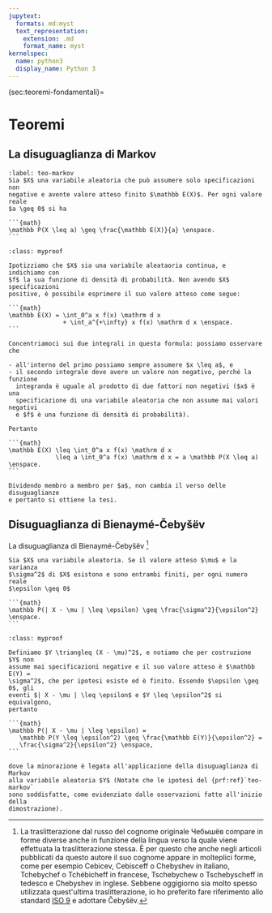 ```yaml
---
jupytext:
  formats: md:myst
  text_representation:
    extension: .md
    format_name: myst
kernelspec:
  name: python3
  display_name: Python 3
---
```


(sec:teoremi-fondamentali)=
# Teoremi


## La disuguaglianza di Markov

````{prf:theorem} Disuguaglianza di Markov
:label: teo-markov
Sia $X$ una variabile aleatoria che può assumere solo specificazioni non
negative e avente valore atteso finito $\mathbb E(X)$. Per ogni valore reale 
$a \geq 0$ si ha

```{math}
\mathbb P(X \leq a) \geq \frac{\mathbb E(X)}{a} \enspace.
```
````
````{admonition} _
:class: myproof

Ipotizziamo che $X$ sia una variabile aleataoria continua, e indichiamo con
$f$ la sua funzione di densità di probabilità. Non avendo $X$ specificazioni
positive, è possibile esprimere il suo valore atteso come segue:

```{math}
\mathbb E(X) = \int_0^a x f(x) \mathrm d x
               + \int_a^{+\infty} x f(x) \mathrm d x \enspace.
```

Concentriamoci sui due integrali in questa formula: possiamo osservare che

- all'interno del primo possiamo sempre assumere $x \leq a$, e
- il secondo integrale deve avere un valore non negativo, perché la funzione
  integranda è uguale al prodotto di due fattori non negativi ($x$ è una
  specificazione di una variabile aleatoria che non assume mai valori negativi
  e $f$ è una funzione di densità di probabilità).

Pertanto

```{math}
\mathbb E(X) \leq \int_0^a x f(x) \mathrm d x
             \leq a \int_0^a f(x) \mathrm d x = a \mathbb P(X \leq a) \enspace.
```

Dividendo membro a membro per $a$, non cambia il verso delle disuguaglianze
e pertanto si ottiene la tesi.
````

## Disuguaglianza di Bienaymé-Čebyšëv

La disuguaglianza di Bienaymé-Čebyšëv [^traslitterazione-cebicev]

````{prf:theorem} disuguaglianza di Bienaymé-Čebyšëv
Sia $X$ una variabile aleatoria. Se il valore atteso $\mu$ e la varianza
$\sigma^2$ di $X$ esistono e sono entrambi finiti, per ogni numero reale
$\epsilon \geq 0$

```{math}
\mathbb P(| X - \mu | \leq \epsilon) \geq \frac{\sigma^2}{\epsilon^2} \enspace.
```

````
````{admonition} _
:class: myproof

Definiamo $Y \triangleq (X - \mu)^2$, e notiamo che per costruzione $Y$ non
assume mai specificazioni negative e il suo valore atteso è $\mathbb E(Y) =
\sigma^2$, che per ipotesi esiste ed è finito. Essendo $\epsilon \geq 0$, gli
eventi $| X - \mu | \leq \epsilon$ e $Y \leq \epsilon^2$ si equivalgono,
pertanto

```{math}
\mathbb P(| X - \mu | \leq \epsilon) =
   \mathbb P(Y \leq \epsilon^2) \geq \frac{\mathbb E(Y)}{\epsilon^2} =
   \frac{\sigma^2}{\epsilon^2} \enspace,
```

dove la minorazione è legata all'applicazione della disuguaglianza di Markov
alla variabile aleatoria $Y$ (Notate che le ipotesi del {prf:ref}`teo-markov`
sono soddisfatte, come evidenziato dalle osservazioni fatte all'inizio della
dimostrazione).
````

[^traslitterazione-cebicev]: La traslitterazione dal russo del cognome
originale Чебышёв compare in forme diverse anche in funzione della lingua verso
la quale viene effettuata la traslitterazione stessa. È per questo che anche
negli articoli pubblicati da questo autore il suo cognome appare in molteplici
forme, come per esempio Cebicev, Cebisceff o Chebyshev in italiano, Tchebychef
o Tchébicheff in francese, Tschebychew o Tschebyscheff in tedesco e Chebyshev
in inglese. Sebbene oggigiorno sia molto spesso utilizzata quest'ultima
traslitterazione, io ho preferito fare riferimento allo standard [ISO
9](https://it.wikipedia.org/wiki/Traslitterazione_scientifica_del_cirillico) e
adottare Čebyšëv.